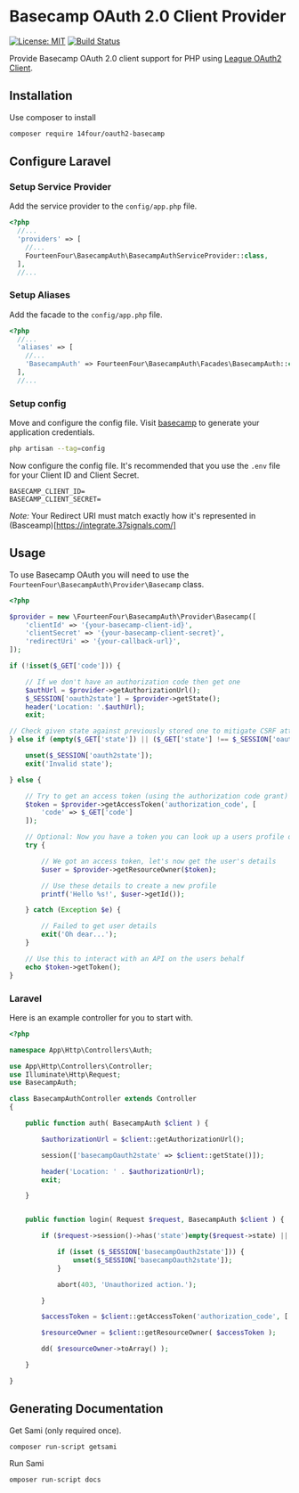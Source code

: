 # Basecamp OAuth 2.0 Client Provider

[![License: MIT](https://img.shields.io/badge/License-MIT-yellow.svg)](https://opensource.org/licenses/MIT) [![Build Status](https://travis-ci.org/14four/oauth2-basecamp.svg?branch=master)](https://travis-ci.org/14four/oauth2-basecamp)

Provide Basecamp OAuth 2.0 client support for PHP using [League OAuth2 Client](https://github.com/thephpleague/oauth2-client).


## Installation

Use composer to install

```bash
composer require 14four/oauth2-basecamp
```

## Configure Laravel

### Setup Service Provider

Add the service provider to the `config/app.php` file.

```php
<?php
  //...
  'providers' => [
    //...
    FourteenFour\BasecampAuth\BasecampAuthServiceProvider::class,
  ],
  //...
```

### Setup Aliases

Add the facade to the `config/app.php` file.


```php
<?php
  //...
  'aliases' => [
    //...
    'BasecampAuth' => FourteenFour\BasecampAuth\Facades\BasecampAuth::class,
  ],
  //...
```

### Setup config

Move and configure the config file. Visit [basecamp](https://integrate.37signals.com/) to generate your application credentials.

```bash
php artisan --tag=config
```

Now configure the config file. It's recommended that you use the `.env` file for your Client ID and Client Secret.

```
BASECAMP_CLIENT_ID=
BASECAMP_CLIENT_SECRET=
```

*Note:* Your Redirect URI must match exactly how it's represented in (Basceamp)[https://integrate.37signals.com/]

## Usage

To use Basecamp OAuth you will need to use the `FourteenFour\BasecampAuth\Provider\Basecamp` class.

```php
<?php

$provider = new \FourteenFour\BasecampAuth\Provider\Basecamp([
    'clientId' => '{your-basecamp-client-id}',
    'clientSecret' => '{your-basecamp-client-secret}',
    'redirectUri' => '{your-callback-url}',
]);

if (!isset($_GET['code'])) {

    // If we don't have an authorization code then get one
    $authUrl = $provider->getAuthorizationUrl();
    $_SESSION['oauth2state'] = $provider->getState();
    header('Location: '.$authUrl);
    exit;

// Check given state against previously stored one to mitigate CSRF attack
} else if (empty($_GET['state']) || ($_GET['state'] !== $_SESSION['oauth2state'])) {

    unset($_SESSION['oauth2state']);
    exit('Invalid state');

} else {

    // Try to get an access token (using the authorization code grant)
    $token = $provider->getAccessToken('authorization_code', [
        'code' => $_GET['code']
    ]);

    // Optional: Now you have a token you can look up a users profile data
    try {

        // We got an access token, let's now get the user's details
        $user = $provider->getResourceOwner($token);

        // Use these details to create a new profile
        printf('Hello %s!', $user->getId());

    } catch (Exception $e) {

        // Failed to get user details
        exit('Oh dear...');
    }

    // Use this to interact with an API on the users behalf
    echo $token->getToken();
}

```

### Laravel

Here is an example controller for you to start with.

```php
<?php

namespace App\Http\Controllers\Auth;

use App\Http\Controllers\Controller;
use Illuminate\Http\Request;
use BasecampAuth;

class BasecampAuthController extends Controller
{

    public function auth( BasecampAuth $client ) {

        $authorizationUrl = $client::getAuthorizationUrl();

        session(['basecampOauth2state' => $client::getState()]);

        header('Location: ' . $authorizationUrl);
        exit;

    }


    public function login( Request $request, BasecampAuth $client ) {

        if ($request->session()->has('state')empty($request->state) || (isset($_SESSION['basecampOauth2state']) && $request->state !== $_SESSION['basecampOauth2state'])) {

            if (isset ($_SESSION['basecampOauth2state'])) {
                unset($_SESSION['basecampOauth2state']);
            }

            abort(403, 'Unauthorized action.');

        }

        $accessToken = $client::getAccessToken('authorization_code', ['code' => $request->code]);

        $resourceOwner = $client::getResourceOwner( $accessToken );

        dd( $resourceOwner->toArray() );

    }

}
```

## Generating Documentation

Get Sami (only required once).

```bash
composer run-script getsami
```

Run Sami

```bash
omposer run-script docs
```
